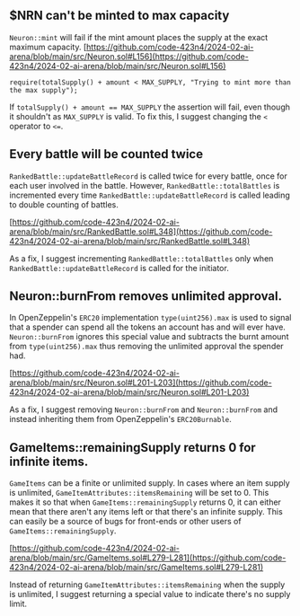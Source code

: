 ## $NRN can't be minted to max capacity
`Neuron::mint` will fail if the mint amount places the supply at the exact maximum capacity.
[https://github.com/code-423n4/2024-02-ai-arena/blob/main/src/Neuron.sol#L156](https://github.com/code-423n4/2024-02-ai-arena/blob/main/src/Neuron.sol#L156)
```solidity
require(totalSupply() + amount < MAX_SUPPLY, "Trying to mint more than the max supply");
```

If `totalSupply() + amount == MAX_SUPPLY` the assertion will fail, even though it shouldn't as `MAX_SUPPLY` is valid. To fix this, I suggest changing the `<` operator to `<=`.

## Every battle will be counted twice

`RankedBattle::updateBattleRecord` is called twice for every battle, once for each user involved in the battle. However, `RankedBattle::totalBattles` is incremented every time `RankedBattle::updateBattleRecord` is called leading to double counting of battles.

[https://github.com/code-423n4/2024-02-ai-arena/blob/main/src/RankedBattle.sol#L348](https://github.com/code-423n4/2024-02-ai-arena/blob/main/src/RankedBattle.sol#L348)

As a fix, I suggest incrementing `RankedBattle::totalBattles` only when `RankedBattle::updateBattleRecord` is called for the initiator.

## Neuron::burnFrom removes unlimited approval.

In OpenZeppelin's `ERC20` implementation `type(uint256).max` is used to signal that a spender can spend all the tokens an account has and will ever have. `Neuron::burnFrom` ignores this special value and subtracts the burnt amount from `type(uint256).max` thus removing the unlimited approval the spender had.

[https://github.com/code-423n4/2024-02-ai-arena/blob/main/src/Neuron.sol#L201-L203](https://github.com/code-423n4/2024-02-ai-arena/blob/main/src/Neuron.sol#L201-L203)

As a fix, I suggest removing `Neuron::burnFrom` and `Neuron::burnFrom` and instead inheriting them from OpenZeppelin's `ERC20Burnable`.

## GameItems::remainingSupply returns 0 for infinite items.

`GameItems` can be a finite or unlimited supply. In cases where an item supply is unlimited, `GameItemAttributes::itemsRemaining` will be set to 0. This makes it so that when `GameItems::remainingSupply` returns 0, it can either mean that there aren't any items left or that there's an infinite supply. This can easily be a source of bugs for front-ends or other users of `GameItems::remainingSupply`.

[https://github.com/code-423n4/2024-02-ai-arena/blob/main/src/GameItems.sol#L279-L281](https://github.com/code-423n4/2024-02-ai-arena/blob/main/src/GameItems.sol#L279-L281)

Instead of returning `GameItemAttributes::itemsRemaining` when the supply is unlimited, I suggest returning a special value to indicate there's no supply limit.



